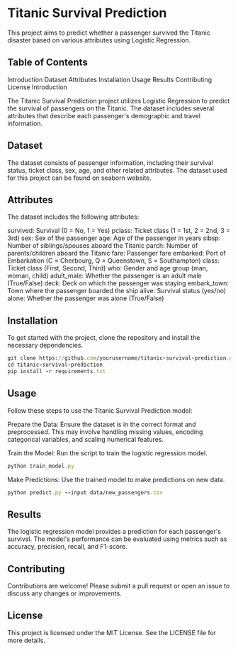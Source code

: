 # Titanic Survival Prediction

This project aims to predict whether a passenger survived the Titanic disaster based on various attributes using Logistic Regression.

## Table of Contents

Introduction
Dataset
Attributes
Installation
Usage
Results
Contributing
License
Introduction

The Titanic Survival Prediction project utilizes Logistic Regression to predict the survival of passengers on the Titanic. The dataset includes several attributes that describe each passenger's demographic and travel information.

## Dataset

The dataset consists of passenger information, including their survival status, ticket class, sex, age, and other related attributes. The dataset used for this project can be found on seaborn website.

## Attributes

The dataset includes the following attributes:

survived: Survival (0 = No, 1 = Yes)
pclass: Ticket class (1 = 1st, 2 = 2nd, 3 = 3rd)
sex: Sex of the passenger
age: Age of the passenger in years
sibsp: Number of siblings/spouses aboard the Titanic
parch: Number of parents/children aboard the Titanic
fare: Passenger fare
embarked: Port of Embarkation (C = Cherbourg, Q = Queenstown, S = Southampton)
class: Ticket class (First, Second, Third)
who: Gender and age group (man, woman, child)
adult_male: Whether the passenger is an adult male (True/False)
deck: Deck on which the passenger was staying
embark_town: Town where the passenger boarded the ship
alive: Survival status (yes/no)
alone: Whether the passenger was alone (True/False)

## Installation

To get started with the project, clone the repository and install the necessary dependencies.

```ruby
git clone https://github.com/yourusername/titanic-survival-prediction.git
cd titanic-survival-prediction
pip install -r requirements.txt
```

## Usage

Follow these steps to use the Titanic Survival Prediction model:

Prepare the Data: Ensure the dataset is in the correct format and preprocessed. This may involve handling missing values, encoding categorical variables, and scaling numerical features.

Train the Model: Run the script to train the logistic regression model.

```ruby
python train_model.py
```
Make Predictions: Use the trained model to make predictions on new data.
```ruby
python predict.py --input data/new_passengers.csv
```
## Results

The logistic regression model provides a prediction for each passenger's survival. The model's performance can be evaluated using metrics such as accuracy, precision, recall, and F1-score.

## Contributing

Contributions are welcome! Please submit a pull request or open an issue to discuss any changes or improvements.

## License

This project is licensed under the MIT License. See the LICENSE file for more details.
